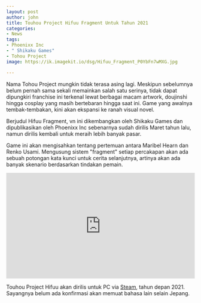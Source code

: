 ```yaml
---
layout: post
author: john
title: Touhou Project Hifuu Fragment Untuk Tahun 2021
categories:
- News
tags:
- Phoenixx Inc
- " Shikaku Games"
- Tohou Project
image: https://ik.imagekit.io/dsg/Hifuu_Fragment_P0YbFn7wMXG.jpg

---
```

Nama Tohou Project mungkin tidak terasa asing lagi. Meskipun sebelumnya belum pernah sama sekali memainkan salah satu serinya, tidak dapat dipungkiri franchise ini terkenal lewat berbagai macam artwork, doujinshi hingga cosplay yang masih bertebaran hingga saat ini. Game yang awalnya tembak-tembakan, kini akan ekspansi ke ranah visual novel.

Berjudul Hifuu Fragment, vn ini dikembangkan oleh Shikaku Games dan dipublikasikan oleh Phoenixx Inc sebenarnya sudah dirilis Maret tahun lalu, namun dirilis kembali untuk meraih lebih banyak pasar.

Game ini akan mengisahkan tentang pertemuan antara Maribel Hearn dan Renko Usami. Mengusung sistem "fragment" setiap percakapan akan ada sebuah potongan kata kunci untuk cerita selanjutnya, artinya akan ada banyak skenario berdasarkan tindakan pemain.

<style>.embed-container { position: relative; padding-bottom: 56.25%; height: 0; overflow: hidden; max-width: 100%; } .embed-container iframe, .embed-container object, .embed-container embed { position: absolute; top: 0; left: 0; width: 100%; height: 100%; }</style><div class='embed-container'><iframe src='https://www.youtube.com/embed//0AXrJMMWHMM' frameborder='0' allowfullscreen></iframe></div>

Touhou Project Hifuu akan dirilis untuk PC via [Steam](https://store.steampowered.com/app/1568880/_/), tahun depan 2021. Sayangnya belum ada konfirmasi akan memuat bahasa lain selain Jepang.